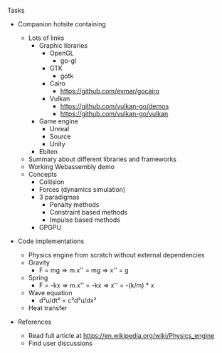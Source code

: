 Tasks

* Companion hotsite containing
    * Lots of links
        * Graphic libraries
            * OpenGL
                * go-gl
            * GTK
                * gotk
            * Cairo
                * https://github.com/evmar/gocairo
            * Vulkan
                * https://github.com/vulkan-go/demos
                * https://github.com/vulkan-go/vulkan
        * Game engine
            * Unreal
            * Source
            * Unity
        * Ebiten
    * Summary about different libraries and frameworks
    * Working Webassembly demo
    * Concepts
        * Collision
        * Forces (dynamics simulation)
        * 3 paradigmas
            * Penalty methods
            * Constraint based methods
            * Impulse based methods
        * GPGPU

* Code implementations
    * Physics engine from scratch without external dependencies
    * Gravity
        * F = mg =>  m.x'' = mg => x'' = g
    * Spring
        * F = -kx => m.x'' = -kx => x'' = -(k/m) * x
    * Wave equation 
        * d²u/dt² = c²d²u/dx² 
    * Heat transfer

* References
    * Read full article at https://en.wikipedia.org/wiki/Physics_engine
    * Find user discussions
